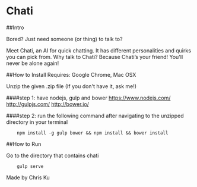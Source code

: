 Chati
=====

##Intro

Bored? Just need someone (or thing) to talk to?

Meet Chati, an AI for quick chatting. It has different personalities and quirks you can pick from. Why talk to Chati? Because Chati’s your friend! You'll never be alone again!

##How to Install
    Requires:
Google Chrome, Mac OSX

Unzip the given .zip file (If you don't have it, ask me!)

####step 1: have nodejs, gulp and bower
https://www.nodejs.com/
http://gulpjs.com/
http://bower.io/

####step 2: run the following command after navigating to the unzipped directory in your terminal

```shell
    npm install -g gulp bower && npm install && bower install
```

##How to Run

Go to the directory that contains chati

```shell
    gulp serve
```



Made by Chris Ku
